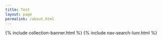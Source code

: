 ```yaml
---
title: Test
layout: page
permalink: /about.html
---
```

{% include collection-banner.html %}
{% include nav-search-lunr.html %}
